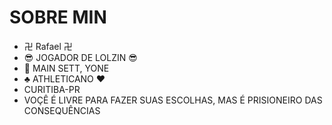 # SOBRE MIN

- 卍 Rafael 卍
- 😎 JOGADOR DE LOLZIN 😎
- 💪 MAIN  SETT, YONE
- ♣️ ATHLETICANO  ♥️
- CURITIBA-PR
- VOÇÊ É LIVRE PARA FAZER SUAS ESCOLHAS, MAS É PRISIONEIRO DAS CONSEQUÊNCIAS 
